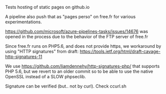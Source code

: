 Tests hosting of static pages on github.io

A pipeline also push that as "pages perso" on free.fr for various experimentations.

https://github.com/microsoft/azure-pipelines-tasks/issues/14676 was opened in
the process due to the behavior of the FTP server of free.fr

Since free.fr runs on PHP5.6, and does not provide https, we workaround by using "HTTP signatures" from draft: 
https://tools.ietf.org/html/draft-cavage-http-signatures-11

We use https://github.com/liamdennehy/http-signatures-php/ that supports PHP
5.6, but we revert to an older commit so to be able to use the native OpenSSL
instead of a SLOW phpseclib.

Signature can be verified (but.. not by curl). Check ccurl.sh

